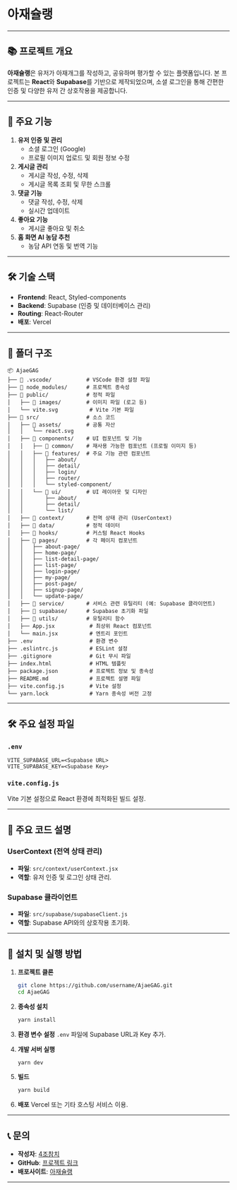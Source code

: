 # 아재슐랭

---

## 📚 프로젝트 개요
**아재슐랭**은 유저가 아재개그를 작성하고, 공유하며 평가할 수 있는 플랫폼입니다. 본 프로젝트는 **React**와 **Supabase**를 기반으로 제작되었으며, 소셜 로그인을 통해 간편한 인증 및 다양한 유저 간 상호작용을 제공합니다.

---

## 🚀 주요 기능
1. **유저 인증 및 관리**
   - 소셜 로그인 (Google)
   - 프로필 이미지 업로드 및 회원 정보 수정
2. **게시글 관리**
   - 게시글 작성, 수정, 삭제
   - 게시글 목록 조회 및 무한 스크롤
3. **댓글 기능**
   - 댓글 작성, 수정, 삭제
   - 실시간 업데이트
4. **좋아요 기능**
   - 게시글 좋아요 및 취소
5. **홈 화면 AI 농담 추천**
   - 농담 API 연동 및 번역 기능

---

## 🛠️ 기술 스택
- **Frontend**: React, Styled-components
- **Backend**: Supabase (인증 및 데이터베이스 관리)
- **Routing**: React-Router
- **배포**: Vercel

---

## 📁 폴더 구조

```
📦 AjaeGAG
├── 📂 .vscode/           # VSCode 환경 설정 파일
├── 📂 node_modules/      # 프로젝트 종속성
├── 📂 public/            # 정적 파일
│   ├── 📂 images/        # 이미지 파일 (로고 등)
│   └── vite.svg          # Vite 기본 파일
├── 📂 src/               # 소스 코드
│   ├── 📂 assets/        # 공통 자산
│   │   └── react.svg
│   ├── 📂 components/    # UI 컴포넌트 및 기능
│   │   ├── 📂 common/    # 재사용 가능한 컴포넌트 (프로필 이미지 등)
│   │   ├── 📂 features/  # 주요 기능 관련 컴포넌트
│   │   │   ├── about/
│   │   │   ├── detail/
│   │   │   ├── login/
│   │   │   ├── router/
│   │   │   └── styled-component/
│   │   └── 📂 ui/        # UI 레이아웃 및 디자인
│   │       ├── about/
│   │       ├── detail/
│   │       └── list/
│   ├── 📂 context/       # 전역 상태 관리 (UserContext)
│   ├── 📂 data/          # 정적 데이터
│   ├── 📂 hooks/         # 커스텀 React Hooks
│   ├── 📂 pages/         # 각 페이지 컴포넌트
│   │   ├── about-page/
│   │   ├── home-page/
│   │   ├── list-detail-page/
│   │   ├── list-page/
│   │   ├── login-page/
│   │   ├── my-page/
│   │   ├── post-page/
│   │   ├── signup-page/
│   │   └── update-page/
│   ├── 📂 service/       # 서비스 관련 유틸리티 (예: Supabase 클라이언트)
│   ├── 📂 supabase/      # Supabase 초기화 파일
│   ├── 📂 utils/         # 유틸리티 함수
│   ├── App.jsx           # 최상위 React 컴포넌트
│   └── main.jsx          # 엔트리 포인트
├── .env                  # 환경 변수
├── .eslintrc.js          # ESLint 설정
├── .gitignore            # Git 무시 파일
├── index.html            # HTML 템플릿
├── package.json          # 프로젝트 정보 및 종속성
├── README.md             # 프로젝트 설명 파일
├── vite.config.js        # Vite 설정
└── yarn.lock             # Yarn 종속성 버전 고정
```

---

## 🛠️ 주요 설정 파일
### `.env`
```plaintext
VITE_SUPABASE_URL=<Supabase URL>
VITE_SUPABASE_KEY=<Supabase Key>
```

### `vite.config.js`
Vite 기본 설정으로 React 환경에 최적화된 빌드 설정.

---

## 📖 주요 코드 설명
### **UserContext (전역 상태 관리)**
- **파일**: `src/context/userContext.jsx`
- **역할**: 유저 인증 및 로그인 상태 관리.

### **Supabase 클라이언트**
- **파일**: `src/supabase/supabaseClient.js`
- **역할**: Supabase API와의 상호작용 초기화.

---


## 🧩 설치 및 실행 방법
1. **프로젝트 클론**
   ```bash
   git clone https://github.com/username/AjaeGAG.git
   cd AjaeGAG
   ```

2. **종속성 설치**
   ```bash
   yarn install
   ```

3. **환경 변수 설정**
   `.env` 파일에 Supabase URL과 Key 추가.

4. **개발 서버 실행**
   ```bash
   yarn dev
   ```

5. **빌드**
   ```bash
   yarn build
   ```

6. **배포**
   Vercel 또는 기타 호스팅 서비스 이용.

---

## 📞 문의
- **작성자**: [4조참치](https://conscious-resonance-3c4.notion.site/12f22ab31f438094a549f09010acd64f?pvs=4)
- **GitHub**: [프로젝트 링크](https://github.com/zyansuh/ajaeGAG)
- **배포사이트**: [아재슐랭](https://ajae-gag-final.vercel.app/)
---

